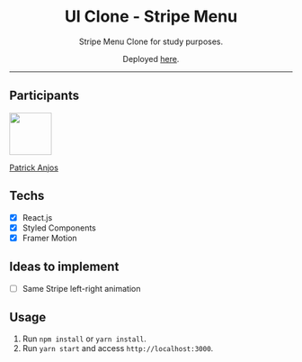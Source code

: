 <h1 align="center">
UI Clone - Stripe Menu
</h1>

<p align="center">Stripe Menu Clone for study purposes.</p>
<p align="center">Deployed <a href="https://majestic-empanada-d14b04.netlify.app/">here</a>.</p>

<hr>

## Participants

[<img src="https://avatars.githubusercontent.com/u/69186374?v=4" width="75px;"/>](https://github.com/setxpro)

[Patrick Anjos](https://github.com/setxpro)

## Techs

- [x] React.js
- [x] Styled Components
- [x] Framer Motion

## Ideas to implement

- [ ] Same Stripe left-right animation

## Usage

1. Run `npm install` or `yarn install`.<br />
2. Run `yarn start` and access `http://localhost:3000`.<br />

